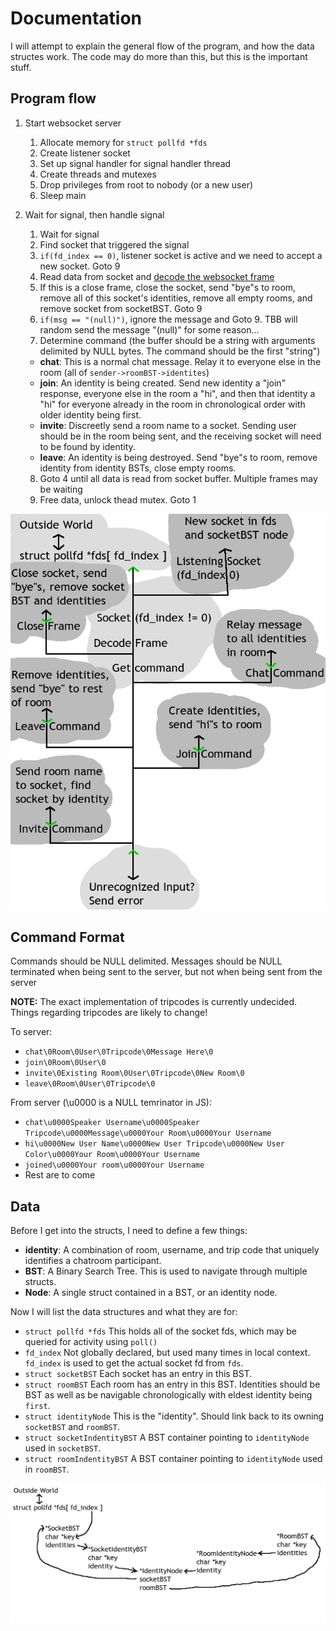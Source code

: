 Documentation
=============

I will attempt to explain the general flow of the program, and how the data structes work. The code may do more than this, but this is the important stuff.

## Program flow

1. Start websocket server
    1. Allocate memory for `struct pollfd *fds`
    2. Create listener socket
    3. Set up signal handler for signal handler thread
    4. Create threads and mutexes
    5. Drop privileges from root to nobody (or a new user)
    6. Sleep main

2. Wait for signal, then handle signal
    1. Wait for signal
    2. Find socket that triggered the signal
    3. `if(fd_index == 0)`, listener socket is active and we need to accept a new socket. Goto 9
    4. Read data from socket and [decode the websocket frame](https://tools.ietf.org/html/rfc6455#section-5)
    5. If this is a close frame, close the socket, send "bye"s to room, remove all of this socket's identities, remove all empty rooms, and remove socket from socketBST. Goto 9
    6. `if(msg == "(null)")`, ignore the message and Goto 9. TBB will random send the message "(null)" for some reason...
    7. Determine command (the buffer should be a string with arguments delimited by NULL bytes. The command should be the first "string")
      - **chat**: This is a normal chat message. Relay it to everyone else in the room (all of `sender->roomBST->identites`)
      - **join**: An identity is being created. Send new identity a "join" response, everyone else in the room a "hi", and then that identity a "hi" for everyone already in the room in chronological order with older identity being first.
      - **invite**: Discreetly send a room name to a socket. Sending user should be in the room being sent, and the receiving socket will need to be found by identity.
      - **leave**: An identity is being destroyed. Send "bye"s to room, remove identity from identity BSTs, close empty rooms.
    8. Goto 4 until all data is read from socket buffer. Multiple frames may be waiting
    9. Free data, unlock thead mutex. Goto 1
 
![Image of program flow](flow.png)

## Command Format

Commands should be NULL delimited. Messages should be NULL terminated when being sent to the server, but not when being sent from the server

**NOTE:** The exact implementation of tripcodes is currently undecided. Things regarding tripcodes are likely to change!

To server:
  - `chat\0Room\0User\0Tripcode\0Message Here\0`
  - `join\0Room\0User\0`
  - `invite\0Existing Room\0User\0Tripcode\0New Room\0`
  - `leave\0Room\0User\0Tripcode\0`

From server (\u0000 is a NULL temrinator in JS):
  - `chat\u0000Speaker Username\u0000Speaker Tripcode\u0000Message\u0000Your Room\u0000Your Username`
  - `hi\u0000New User Name\u0000New User Tripcode\u0000New User Color\u0000Your Room\u0000Your Username`
  - `joined\u0000Your room\u0000Your Username`
  - Rest are to come

## Data

Before I get into the structs, I need to define a few things:

  - **identity**: A combination of room, username, and trip code that uniquely identifies a chatroom participant.
  - **BST**: A Binary Search Tree. This is used to navigate through multiple structs.
  - **Node**: A single struct contained in a BST, or an identity node.

Now I will list the data structures and what they are for:

  - `struct pollfd *fds` This holds all of the socket fds, which may be queried for activity using `poll()`
  - `fd_index` Not globally declared, but used many times in local context. `fd_index` is used to get the actual socket fd from `fds`.
  - `struct socketBST` Each socket has an entry in this BST.
  - `struct roomBST` Each room has an entry in this BST. Identities should be BST as well as be navigable chronologically with eldest identity being `first`.
  - `struct identityNode` This is the "identity". Should link back to its owning `socketBST` and `roomBST`.
  - `struct socketIndentityBST` A BST container pointing to `identityNode` used in `socketBST`.
  - `struct roomIndentityBST` A BST container pointing to `identityNode` used in `roomBST`.

![Image of program Data](data.png)
